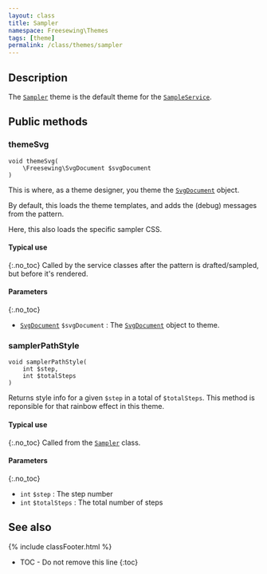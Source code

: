 ```yaml
---
layout: class
title: Sampler
namespace: Freesewing\Themes
tags: [theme]
permalink: /class/themes/sampler
---
```

## Description 

The [`Sampler`](sampler) theme is the default theme for the [`SampleService`](../services/sampleservice).

## Public methods

### themeSvg

```php?start_inline=1
void themeSvg(
    \Freesewing\SvgDocument $svgDocument
)
```

This is where, as a theme designer, you theme the [`SvgDocument`](../patterns/pattern) object.

By default, this loads the theme templates, and adds the (debug) messages from the pattern.

Here, this also loads the specific sampler CSS.

#### Typical use
{:.no_toc}
Called by the service classes after the pattern is drafted/sampled, but before it's rendered.

#### Parameters
{:.no_toc}

- [`SvgDocument`](../svgdocument) `$svgDocument` : The [`SvgDocument`](../svgdocument) object to theme.

### samplerPathStyle

```php?start_inline=1
void samplerPathStyle(
    int $step,
    int $totalSteps
)
```

Returns style info for a given `$step` in a total of `$totalSteps`.
This method is reponsible for that rainbow effect in this theme.

#### Typical use
{:.no_toc}
Called from the [`Sampler`](../sampler) class.

#### Parameters
{:.no_toc}

- `int` `$step` : The step number
- `int` `$totalSteps` : The total number of steps


## See also
{% include classFooter.html %}
* TOC - Do not remove this line
{:toc}
